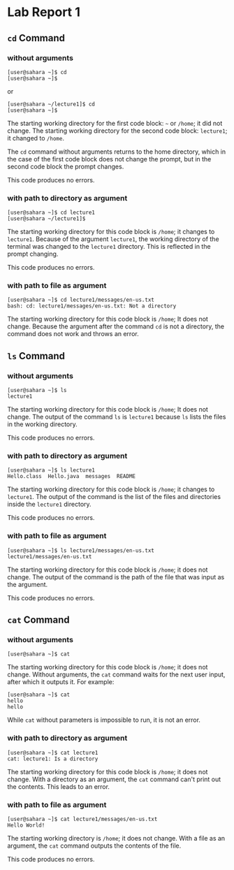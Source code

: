 # Lab Report 1

## `cd` Command

### without arguments

```
[user@sahara ~]$ cd
[user@sahara ~]$
```
or 
```
[user@sahara ~/lecture1]$ cd
[user@sahara ~]$
```
The starting working directory for the first code block: `~` or `/home`; it did not change. The starting working directory for the second code block: `lecture1`; it changed to `/home`. 

The `cd` command without arguments returns to the home directory, which in the case of the first code block does not change the prompt, but in the second code block the prompt changes. 

This code produces no errors.

### with path to directory as argument

```
[user@sahara ~]$ cd lecture1
[user@sahara ~/lecture1]$
```
The starting working directory for this code block is `/home`; it changes to `lecture1`. Because of the argument `lecture1`, the working directory of the terminal was changed to the `lecture1` directory. 
This is reflected in the prompt changing. 

This code produces no errors.

### with path to file as argument

```
[user@sahara ~]$ cd lecture1/messages/en-us.txt
bash: cd: lecture1/messages/en-us.txt: Not a directory
```
The starting working directory for this code block is `/home`; It does not change. Because the argument after the command `cd` is not a directory, the command does not work and throws an error. 

## `ls` Command

### without arguments

```
[user@sahara ~]$ ls
lecture1
```
The starting working directory for this code block is `/home`; It does not change. The output of the command `ls` is `lecture1` because `ls` lists the files in the working directory. 

This code produces no errors.

### with path to directory as argument

```
[user@sahara ~]$ ls lecture1
Hello.class  Hello.java  messages  README
```
The starting working directory for this code block is `/home`; it changes to `lecture1`. The output of the command is the list of the files and directories inside the `lecture1` directory. 

This code produces no errors.

### with path to file as argument

```
[user@sahara ~]$ ls lecture1/messages/en-us.txt
lecture1/messages/en-us.txt
```
The starting working directory for this code block is `/home`; it does not change. The output of the command is the path of the file that was input as the argument. 

This code produces no errors.

## `cat` Command

### without arguments

```
[user@sahara ~]$ cat

```
The starting working directory for this code block is `/home`; it does not change. Without arguments, the `cat` command waits for the next user input, after which it outputs it. For example: 
```
[user@sahara ~]$ cat
hello
hello
```
While `cat` without parameters is impossible to run, it is not an error. 

### with path to directory as argument

```
[user@sahara ~]$ cat lecture1
cat: lecture1: Is a directory
```
The starting working directory for this code block is `/home`; it does not change. With a directory as an argument, the `cat` command can't print out the contents. This leads to an error. 

### with path to file as argument

```
[user@sahara ~]$ cat lecture1/messages/en-us.txt
Hello World!
```
The starting working directory is `/home`; it does not change. With a file as an argument, the `cat` command outputs the contents of the file. 

This code produces no errors. 
